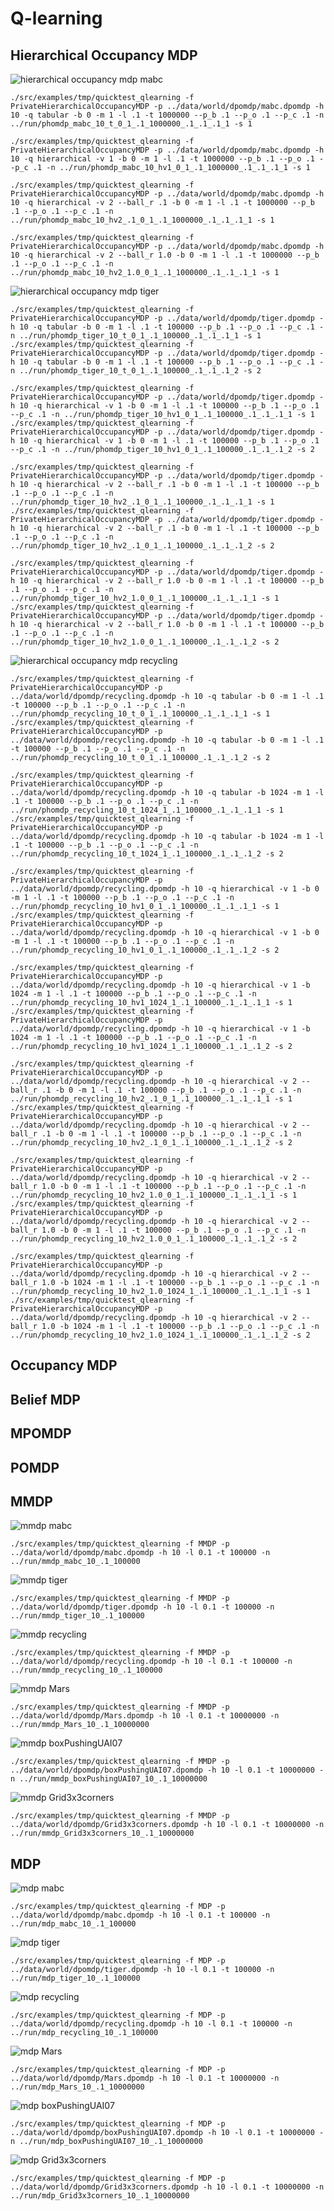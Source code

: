 # Q-learning

## Hierarchical Occupancy MDP

![hierarchical occupancy mdp mabc](https://i.imgur.com/DDuTbkp.png)
```
./src/examples/tmp/quicktest_qlearning -f PrivateHierarchicalOccupancyMDP -p ../data/world/dpomdp/mabc.dpomdp -h 10 -q tabular -b 0 -m 1 -l .1 -t 1000000 --p_b .1 --p_o .1 --p_c .1 -n ../run/phomdp_mabc_10_t_0_1_.1_1000000_.1_.1_.1_1 -s 1

./src/examples/tmp/quicktest_qlearning -f PrivateHierarchicalOccupancyMDP -p ../data/world/dpomdp/mabc.dpomdp -h 10 -q hierarchical -v 1 -b 0 -m 1 -l .1 -t 1000000 --p_b .1 --p_o .1 --p_c .1 -n ../run/phomdp_mabc_10_hv1_0_1_.1_1000000_.1_.1_.1_1 -s 1

./src/examples/tmp/quicktest_qlearning -f PrivateHierarchicalOccupancyMDP -p ../data/world/dpomdp/mabc.dpomdp -h 10 -q hierarchical -v 2 --ball_r .1 -b 0 -m 1 -l .1 -t 1000000 --p_b .1 --p_o .1 --p_c .1 -n ../run/phomdp_mabc_10_hv2_.1_0_1_.1_1000000_.1_.1_.1_1 -s 1

./src/examples/tmp/quicktest_qlearning -f PrivateHierarchicalOccupancyMDP -p ../data/world/dpomdp/mabc.dpomdp -h 10 -q hierarchical -v 2 --ball_r 1.0 -b 0 -m 1 -l .1 -t 1000000 --p_b .1 --p_o .1 --p_c .1 -n ../run/phomdp_mabc_10_hv2_1.0_0_1_.1_1000000_.1_.1_.1_1 -s 1
```

![hierarchical occupancy mdp tiger](https://i.imgur.com/GvFfPNG.png)
```
./src/examples/tmp/quicktest_qlearning -f PrivateHierarchicalOccupancyMDP -p ../data/world/dpomdp/tiger.dpomdp -h 10 -q tabular -b 0 -m 1 -l .1 -t 100000 --p_b .1 --p_o .1 --p_c .1 -n ../run/phomdp_tiger_10_t_0_1_.1_100000_.1_.1_.1_1 -s 1
./src/examples/tmp/quicktest_qlearning -f PrivateHierarchicalOccupancyMDP -p ../data/world/dpomdp/tiger.dpomdp -h 10 -q tabular -b 0 -m 1 -l .1 -t 100000 --p_b .1 --p_o .1 --p_c .1 -n ../run/phomdp_tiger_10_t_0_1_.1_100000_.1_.1_.1_2 -s 2

./src/examples/tmp/quicktest_qlearning -f PrivateHierarchicalOccupancyMDP -p ../data/world/dpomdp/tiger.dpomdp -h 10 -q hierarchical -v 1 -b 0 -m 1 -l .1 -t 100000 --p_b .1 --p_o .1 --p_c .1 -n ../run/phomdp_tiger_10_hv1_0_1_.1_100000_.1_.1_.1_1 -s 1
./src/examples/tmp/quicktest_qlearning -f PrivateHierarchicalOccupancyMDP -p ../data/world/dpomdp/tiger.dpomdp -h 10 -q hierarchical -v 1 -b 0 -m 1 -l .1 -t 100000 --p_b .1 --p_o .1 --p_c .1 -n ../run/phomdp_tiger_10_hv1_0_1_.1_100000_.1_.1_.1_2 -s 2

./src/examples/tmp/quicktest_qlearning -f PrivateHierarchicalOccupancyMDP -p ../data/world/dpomdp/tiger.dpomdp -h 10 -q hierarchical -v 2 --ball_r .1 -b 0 -m 1 -l .1 -t 100000 --p_b .1 --p_o .1 --p_c .1 -n ../run/phomdp_tiger_10_hv2_.1_0_1_.1_100000_.1_.1_.1_1 -s 1
./src/examples/tmp/quicktest_qlearning -f PrivateHierarchicalOccupancyMDP -p ../data/world/dpomdp/tiger.dpomdp -h 10 -q hierarchical -v 2 --ball_r .1 -b 0 -m 1 -l .1 -t 100000 --p_b .1 --p_o .1 --p_c .1 -n ../run/phomdp_tiger_10_hv2_.1_0_1_.1_100000_.1_.1_.1_2 -s 2

./src/examples/tmp/quicktest_qlearning -f PrivateHierarchicalOccupancyMDP -p ../data/world/dpomdp/tiger.dpomdp -h 10 -q hierarchical -v 2 --ball_r 1.0 -b 0 -m 1 -l .1 -t 100000 --p_b .1 --p_o .1 --p_c .1 -n ../run/phomdp_tiger_10_hv2_1.0_0_1_.1_100000_.1_.1_.1_1 -s 1
./src/examples/tmp/quicktest_qlearning -f PrivateHierarchicalOccupancyMDP -p ../data/world/dpomdp/tiger.dpomdp -h 10 -q hierarchical -v 2 --ball_r 1.0 -b 0 -m 1 -l .1 -t 100000 --p_b .1 --p_o .1 --p_c .1 -n ../run/phomdp_tiger_10_hv2_1.0_0_1_.1_100000_.1_.1_.1_2 -s 2
```

![hierarchical occupancy mdp recycling](https://i.imgur.com/WAgwyzs.png)
```
./src/examples/tmp/quicktest_qlearning -f PrivateHierarchicalOccupancyMDP -p ../data/world/dpomdp/recycling.dpomdp -h 10 -q tabular -b 0 -m 1 -l .1 -t 100000 --p_b .1 --p_o .1 --p_c .1 -n ../run/phomdp_recycling_10_t_0_1_.1_100000_.1_.1_.1_1 -s 1
./src/examples/tmp/quicktest_qlearning -f PrivateHierarchicalOccupancyMDP -p ../data/world/dpomdp/recycling.dpomdp -h 10 -q tabular -b 0 -m 1 -l .1 -t 100000 --p_b .1 --p_o .1 --p_c .1 -n ../run/phomdp_recycling_10_t_0_1_.1_100000_.1_.1_.1_2 -s 2

./src/examples/tmp/quicktest_qlearning -f PrivateHierarchicalOccupancyMDP -p ../data/world/dpomdp/recycling.dpomdp -h 10 -q tabular -b 1024 -m 1 -l .1 -t 100000 --p_b .1 --p_o .1 --p_c .1 -n ../run/phomdp_recycling_10_t_1024_1_.1_100000_.1_.1_.1_1 -s 1
./src/examples/tmp/quicktest_qlearning -f PrivateHierarchicalOccupancyMDP -p ../data/world/dpomdp/recycling.dpomdp -h 10 -q tabular -b 1024 -m 1 -l .1 -t 100000 --p_b .1 --p_o .1 --p_c .1 -n ../run/phomdp_recycling_10_t_1024_1_.1_100000_.1_.1_.1_2 -s 2

./src/examples/tmp/quicktest_qlearning -f PrivateHierarchicalOccupancyMDP -p ../data/world/dpomdp/recycling.dpomdp -h 10 -q hierarchical -v 1 -b 0 -m 1 -l .1 -t 100000 --p_b .1 --p_o .1 --p_c .1 -n ../run/phomdp_recycling_10_hv1_0_1_.1_100000_.1_.1_.1_1 -s 1
./src/examples/tmp/quicktest_qlearning -f PrivateHierarchicalOccupancyMDP -p ../data/world/dpomdp/recycling.dpomdp -h 10 -q hierarchical -v 1 -b 0 -m 1 -l .1 -t 100000 --p_b .1 --p_o .1 --p_c .1 -n ../run/phomdp_recycling_10_hv1_0_1_.1_100000_.1_.1_.1_2 -s 2

./src/examples/tmp/quicktest_qlearning -f PrivateHierarchicalOccupancyMDP -p ../data/world/dpomdp/recycling.dpomdp -h 10 -q hierarchical -v 1 -b 1024 -m 1 -l .1 -t 100000 --p_b .1 --p_o .1 --p_c .1 -n ../run/phomdp_recycling_10_hv1_1024_1_.1_100000_.1_.1_.1_1 -s 1
./src/examples/tmp/quicktest_qlearning -f PrivateHierarchicalOccupancyMDP -p ../data/world/dpomdp/recycling.dpomdp -h 10 -q hierarchical -v 1 -b 1024 -m 1 -l .1 -t 100000 --p_b .1 --p_o .1 --p_c .1 -n ../run/phomdp_recycling_10_hv1_1024_1_.1_100000_.1_.1_.1_2 -s 2

./src/examples/tmp/quicktest_qlearning -f PrivateHierarchicalOccupancyMDP -p ../data/world/dpomdp/recycling.dpomdp -h 10 -q hierarchical -v 2 --ball_r .1 -b 0 -m 1 -l .1 -t 100000 --p_b .1 --p_o .1 --p_c .1 -n ../run/phomdp_recycling_10_hv2_.1_0_1_.1_100000_.1_.1_.1_1 -s 1
./src/examples/tmp/quicktest_qlearning -f PrivateHierarchicalOccupancyMDP -p ../data/world/dpomdp/recycling.dpomdp -h 10 -q hierarchical -v 2 --ball_r .1 -b 0 -m 1 -l .1 -t 100000 --p_b .1 --p_o .1 --p_c .1 -n ../run/phomdp_recycling_10_hv2_.1_0_1_.1_100000_.1_.1_.1_2 -s 2

./src/examples/tmp/quicktest_qlearning -f PrivateHierarchicalOccupancyMDP -p ../data/world/dpomdp/recycling.dpomdp -h 10 -q hierarchical -v 2 --ball_r 1.0 -b 0 -m 1 -l .1 -t 100000 --p_b .1 --p_o .1 --p_c .1 -n ../run/phomdp_recycling_10_hv2_1.0_0_1_.1_100000_.1_.1_.1_1 -s 1
./src/examples/tmp/quicktest_qlearning -f PrivateHierarchicalOccupancyMDP -p ../data/world/dpomdp/recycling.dpomdp -h 10 -q hierarchical -v 2 --ball_r 1.0 -b 0 -m 1 -l .1 -t 100000 --p_b .1 --p_o .1 --p_c .1 -n ../run/phomdp_recycling_10_hv2_1.0_0_1_.1_100000_.1_.1_.1_2 -s 2

./src/examples/tmp/quicktest_qlearning -f PrivateHierarchicalOccupancyMDP -p ../data/world/dpomdp/recycling.dpomdp -h 10 -q hierarchical -v 2 --ball_r 1.0 -b 1024 -m 1 -l .1 -t 100000 --p_b .1 --p_o .1 --p_c .1 -n ../run/phomdp_recycling_10_hv2_1.0_1024_1_.1_100000_.1_.1_.1_1 -s 1
./src/examples/tmp/quicktest_qlearning -f PrivateHierarchicalOccupancyMDP -p ../data/world/dpomdp/recycling.dpomdp -h 10 -q hierarchical -v 2 --ball_r 1.0 -b 1024 -m 1 -l .1 -t 100000 --p_b .1 --p_o .1 --p_c .1 -n ../run/phomdp_recycling_10_hv2_1.0_1024_1_.1_100000_.1_.1_.1_2 -s 2
```

<!-- ![hierarchical occupancy mdp mabc]()
```

``` -->

## Occupancy MDP

## Belief MDP

<!-- ![belief mdp mabc]()
```

```

![belief mdp tiger]()
```

```

![belief mdp recycling]()
```

```

![belief mdp Mars]()
```

```

![belief mdp boxPushingUAI07]()
```

```

![belief mdp Grid3x3corners]()
```

``` -->

## MPOMDP

<!-- ![mpomdp mabc]()
```

```

![mpomdp tiger]()
```

```

![mpomdp recycling]()
```

```

![mpomdp Mars]()
```

```

![mpomdp boxPushingUAI07]()
```

```

![mpomdp Grid3x3corners]()
```

``` -->

## POMDP

<!-- ![pomdp mabc]()
```

```

![pomdp tiger]()
```

```

![pomdp recycling]()
```

```

![pomdp Mars]()
```

```

![pomdp boxPushingUAI07]()
```

```

![pomdp Grid3x3corners]()
```

``` -->

## MMDP

![mmdp mabc](https://i.imgur.com/MVq9ICk.png)
```
./src/examples/tmp/quicktest_qlearning -f MMDP -p ../data/world/dpomdp/mabc.dpomdp -h 10 -l 0.1 -t 100000 -n ../run/mmdp_mabc_10_.1_100000
```

![mmdp tiger](https://i.imgur.com/8v2xjUJ.png)
```
./src/examples/tmp/quicktest_qlearning -f MMDP -p ../data/world/dpomdp/tiger.dpomdp -h 10 -l 0.1 -t 100000 -n ../run/mmdp_tiger_10_.1_100000
```

![mmdp recycling](https://i.imgur.com/8bBlOQv.png)
```
./src/examples/tmp/quicktest_qlearning -f MMDP -p ../data/world/dpomdp/recycling.dpomdp -h 10 -l 0.1 -t 100000 -n ../run/mmdp_recycling_10_.1_100000
```

![mmdp Mars](https://i.imgur.com/tyncOZy.png)
```
./src/examples/tmp/quicktest_qlearning -f MMDP -p ../data/world/dpomdp/Mars.dpomdp -h 10 -l 0.1 -t 10000000 -n ../run/mmdp_Mars_10_.1_10000000
```

![mmdp boxPushingUAI07](https://i.imgur.com/DdyHX7v.png)
```
./src/examples/tmp/quicktest_qlearning -f MMDP -p ../data/world/dpomdp/boxPushingUAI07.dpomdp -h 10 -l 0.1 -t 10000000 -n ../run/mmdp_boxPushingUAI07_10_.1_10000000
```

![mmdp Grid3x3corners](https://i.imgur.com/dyJqUUD.png)
```
./src/examples/tmp/quicktest_qlearning -f MMDP -p ../data/world/dpomdp/Grid3x3corners.dpomdp -h 10 -l 0.1 -t 10000000 -n ../run/mmdp_Grid3x3corners_10_.1_10000000
```

## MDP

![mdp mabc](https://i.imgur.com/XtI6EPF.png)
```
./src/examples/tmp/quicktest_qlearning -f MDP -p ../data/world/dpomdp/mabc.dpomdp -h 10 -l 0.1 -t 100000 -n ../run/mdp_mabc_10_.1_100000
```

![mdp tiger](https://i.imgur.com/QS5p4bQ.png)
```
./src/examples/tmp/quicktest_qlearning -f MDP -p ../data/world/dpomdp/tiger.dpomdp -h 10 -l 0.1 -t 100000 -n ../run/mdp_tiger_10_.1_100000
```

![mdp recycling](https://i.imgur.com/pB3pNnC.png)
```
./src/examples/tmp/quicktest_qlearning -f MDP -p ../data/world/dpomdp/recycling.dpomdp -h 10 -l 0.1 -t 100000 -n ../run/mdp_recycling_10_.1_100000
```

![mdp Mars](https://i.imgur.com/19ylj5E.png)
```
./src/examples/tmp/quicktest_qlearning -f MDP -p ../data/world/dpomdp/Mars.dpomdp -h 10 -l 0.1 -t 10000000 -n ../run/mdp_Mars_10_.1_10000000
```

![mdp boxPushingUAI07](https://i.imgur.com/jZmzc6d.png)
```
./src/examples/tmp/quicktest_qlearning -f MDP -p ../data/world/dpomdp/boxPushingUAI07.dpomdp -h 10 -l 0.1 -t 10000000 -n ../run/mdp_boxPushingUAI07_10_.1_10000000
```

![mdp Grid3x3corners](https://i.imgur.com/DCtyhfE.png)
```
./src/examples/tmp/quicktest_qlearning -f MDP -p ../data/world/dpomdp/Grid3x3corners.dpomdp -h 10 -l 0.1 -t 10000000 -n ../run/mdp_Grid3x3corners_10_.1_10000000
```